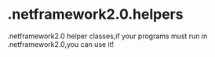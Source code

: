 # .netframework2.0.helpers
.netframework2.0 helper classes,if your programs must run in .netframework2.0,you can use it!
